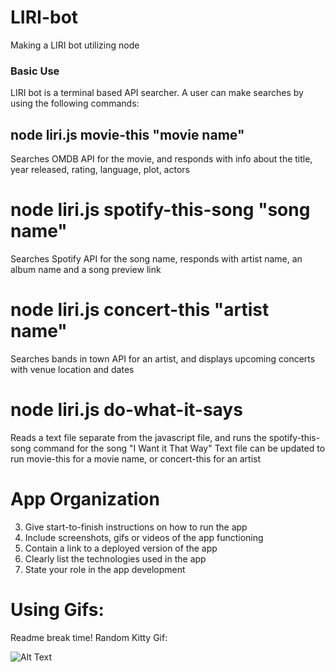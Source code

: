 # LIRI-bot
Making a LIRI bot utilizing node

### Basic Use
LIRI bot is a terminal based API searcher. A user can make searches by using the following commands:

## node liri.js movie-this "movie name"
Searches OMDB API for the movie, and responds with info about the title, year released, rating, language, plot, actors

# node liri.js spotify-this-song "song name"
Searches Spotify API for the song name, responds with artist name, an album name and a song preview link

# node liri.js concert-this "artist name"
Searches bands in town API for an artist, and displays upcoming concerts with venue location and dates

# node liri.js do-what-it-says
Reads a text file separate from the javascript file, and runs the spotify-this-song command for the song "I Want it That Way"
Text file can be updated to run movie-this for a movie name, or concert-this for an artist

# App Organization

3. Give start-to-finish instructions on how to run the app
4. Include screenshots, gifs or videos of the app functioning
5. Contain a link to a deployed version of the app
6. Clearly list the technologies used in the app
7. State your role in the app development


# Using Gifs:

Readme break time! Random Kitty Gif:

![Alt Text](https://media.giphy.com/media/vFKqnCdLPNOKc/giphy.gif)